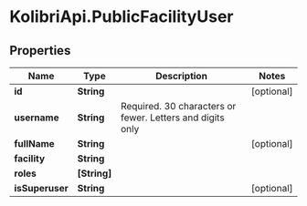 # KolibriApi.PublicFacilityUser

## Properties
Name | Type | Description | Notes
------------ | ------------- | ------------- | -------------
**id** | **String** |  | [optional] 
**username** | **String** | Required. 30 characters or fewer. Letters and digits only | 
**fullName** | **String** |  | [optional] 
**facility** | **String** |  | 
**roles** | **[String]** |  | 
**isSuperuser** | **String** |  | [optional] 


